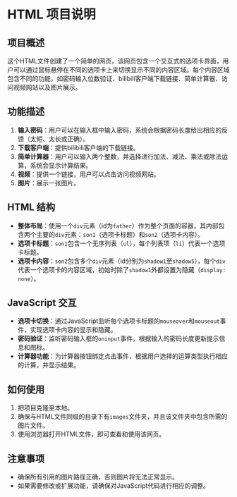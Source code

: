 # HTML 项目说明

## 项目概述

这个HTML文件创建了一个简单的网页，该网页包含一个交互式的选项卡界面，用户可以通过鼠标悬停在不同的选项卡上来切换显示不同的内容区域。每个内容区域包含不同的功能，如密码输入位数验证、bilibili客户端下载链接、简单计算器、访问视频网站以及图片展示。

## 功能描述

1. **输入密码**：用户可以在输入框中输入密码，系统会根据密码长度给出相应的反馈（太短、太长或正确）。
2. **下载客户端**：提供bilibili客户端的下载链接。
3. **简单计算器**：用户可以输入两个整数，并选择进行加法、减法、乘法或除法运算，系统会显示计算结果。
4. **视频**：提供一个链接，用户可以点击访问视频网站。
5. **图片**：展示一张图片。

## HTML 结构

- **整体布局**：使用一个`div`元素（id为`father`）作为整个页面的容器，其内部包含两个主要的`div`元素：`son1`（选项卡标题）和`son2`（选项卡内容）。
- **选项卡标题**：`son1`包含一个无序列表（`ul`），每个列表项（`li`）代表一个选项卡标题。
- **选项卡内容**：`son2`包含多个`div`元素（id分别为`shadow1`至`shadow5`），每个`div`代表一个选项卡的内容区域，初始时除了`shadow1`外都设置为隐藏（`display: none`）。

## JavaScript 交互

- **选项卡切换**：通过JavaScript监听每个选项卡标题的`mouseover`和`mouseout`事件，实现选项卡内容的显示和隐藏。
- **密码验证**：监听密码输入框的`oninput`事件，根据输入的密码长度更新提示信息和图标。
- **计算器功能**：为计算器按钮绑定点击事件，根据用户选择的运算类型执行相应的计算，并显示结果。

## 如何使用

1. 把项目克隆至本地。
2. 确保与HTML文件同级的目录下有`images`文件夹，并且该文件夹中包含所需的图片文件。
3. 使用浏览器打开HTML文件，即可查看和使用该网页。

## 注意事项

- 确保所有引用的图片路径正确，否则图片将无法正常显示。
- 如果需要修改或扩展功能，请确保对JavaScript代码进行相应的调整。